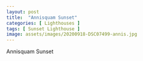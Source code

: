 ```yaml
---
layout: post
title:  "Annisquam Sunset"
categories: [ Lighthouses ]
tags: [ Sunset Lighthouse ]
image: assets/images/20200918-DSC07499-annis.jpg
---
```


Annisquam Sunset
